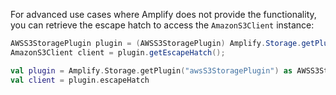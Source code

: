 For advanced use cases where Amplify does not provide the functionality, you can retrieve the escape hatch to access the `AmazonS3Client` instance:

<amplify-block-switcher>
<amplify-block name="Java">

```java
AWSS3StoragePlugin plugin = (AWSS3StoragePlugin) Amplify.Storage.getPlugin("awsS3StoragePlugin");
AmazonS3Client client = plugin.getEscapeHatch();
```

</amplify-block>
<amplify-block name="Kotlin">

```kotlin
val plugin = Amplify.Storage.getPlugin("awsS3StoragePlugin") as AWSS3StoragePlugin
val client = plugin.escapeHatch
```

</amplify-block>
</amplify-block-switcher>